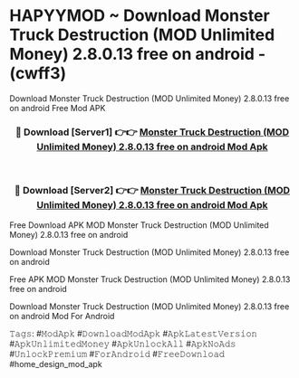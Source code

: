 # HAPYYMOD ~ Download Monster Truck Destruction (MOD Unlimited Money) 2.8.0.13 free on android - (cwff3)
Download Monster Truck Destruction (MOD Unlimited Money) 2.8.0.13 free on android Free Mod APK

<div align="center">
<h3>🔴 Download [Server1] 👉👉 <a href="https://apk-comot.site?title=Monster_Truck_Destruction_(MOD_Unlimited_Money)_2.8.0.13_free_on_android">Monster Truck Destruction (MOD Unlimited Money) 2.8.0.13 free on android Mod Apk</a></h3><br>

<h3>🔴 Download [Server2] 👉👉 <a href="https://apk-comot.site?title=Monster_Truck_Destruction_(MOD_Unlimited_Money)_2.8.0.13_free_on_android">Monster Truck Destruction (MOD Unlimited Money) 2.8.0.13 free on android Mod Apk</a></h3>
</div>


Free Download APK MOD Monster Truck Destruction (MOD Unlimited Money) 2.8.0.13 free on android

Download Monster Truck Destruction (MOD Unlimited Money) 2.8.0.13 free on android 

Free APK MOD Monster Truck Destruction (MOD Unlimited Money) 2.8.0.13 free on android 

Download Monster Truck Destruction (MOD Unlimited Money) 2.8.0.13 free on android Mod For Android

𝚃𝚊𝚐𝚜: #𝙼𝚘𝚍𝙰𝚙𝚔 #𝙳𝚘𝚠𝚗𝚕𝚘𝚊𝚍𝙼𝚘𝚍𝙰𝚙𝚔 #𝙰𝚙𝚔𝙻𝚊𝚝𝚎𝚜𝚝𝚅𝚎𝚛𝚜𝚒𝚘𝚗 #𝙰𝚙𝚔𝚄𝚗𝚕𝚒𝚖𝚒𝚝𝚎𝚍𝙼𝚘𝚗𝚎𝚢 #𝙰𝚙𝚔𝚄𝚗𝚕𝚘𝚌𝚔𝙰𝚕𝚕 #𝙰𝚙𝚔𝙽𝚘𝙰𝚍𝚜 #𝚄𝚗𝚕𝚘𝚌𝚔𝙿𝚛𝚎𝚖𝚒𝚞𝚖 #𝙵𝚘𝚛𝙰𝚗𝚍𝚛𝚘𝚒𝚍 #𝙵𝚛𝚎𝚎𝙳𝚘𝚠𝚗𝚕𝚘𝚊𝚍 #home_design_mod_apk